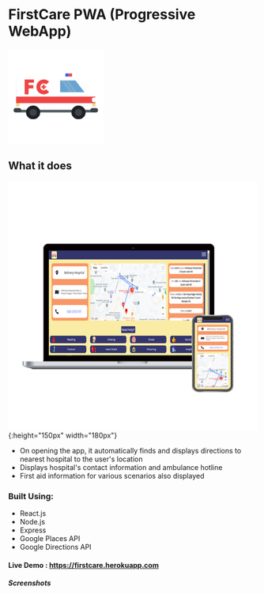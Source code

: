 # FirstCare PWA (Progressive WebApp) 
![First Care logo](client/public/logo192.png?raw=true "FirstCare")

## What it does
![Demo screenshot](docs/firstcare.png?raw=true "Demo"){:height="150px" width="180px"}
* On opening the app, it automatically finds and displays directions to nearest hospital to the user's location
* Displays hospital's contact information and ambulance hotline
* First aid information for various scenarios also displayed 

### Built Using:

- React.js
- Node.js
- Express
- Google Places API
- Google Directions API

#### Live Demo : https://firstcare.herokuapp.com

##### Screenshots
